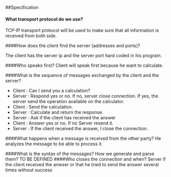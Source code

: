 ##Specification
#### What transport protocol do we use?

TCP-IP transport protocol will be used to make sure that all information is received from both side.

####How does the client find the server (addresses and ports)?

The client has the server ip  and the server port hard coded in his program. 

####Who speaks first?
Client will speak first because he want to calculate.

####What is the sequence of messages exchanged by the client and the server?
- Client : Can I send you a calculation? 
- Server : Respond yes or no. If no, server close connection. If yes, the server send the operation available on the calculator.
- Client : Send the calculation.
- Server : Calculate and return the response.
- Server : Ask if the client has received the answer
- Client : Answer yes or no. If no Server resend it.
- Server : If the client received the answer, I close the connection. 

####What happens when a message is received from the other party?
He analyzes the message to be able to process it.

####What is the syntax of the messages? How we generate and parse them?
TO BE DEFINED
####Who closes the connection and when?
Server if the client received the anwser or that he tried to send the answer several times without success
